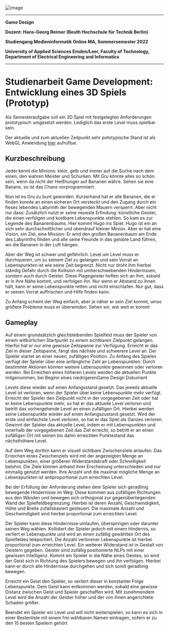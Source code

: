 ![image](https://user-images.githubusercontent.com/32162305/150810942-99672aac-99af-47ea-849b-ba263fae0c3f.png)

---

**Game Design**

**Dozent: Hans-Georg Reimer (Beuth Hochschule für Technik Berlin)**

**Studiengang Medieninformatik Online MA, Sommersemester 2022**

**University of Applied Sciences Emden/Leer, Faculty of Technology, Department of Electrical Engineering and Informatics**

---

# Studienarbeit Game Development: Entwicklung eines 3D Spiels (Prototyp)
Als Semesteraufgabe soll ein 3D Spiel mit festgelegten Anforderungen prototypisch umgesetzt werden. Lediglich
das erste Level muss spielbar sein. 

Der aktuelle und zum aktuellen Zeitpunkt sehr pototypische Stand ist als WebGL Anwendung
[hier](https://gamedev.ckitte.de/) 
aufrufbar.

## Kurzbeschreibung

Jeder kennt die Minions: klein, gelb und immer auf die Suche nach dem einen, den wahren Meister
und Schurken. Mit Gru könnte alles so schön sein, wenn da nicht der Heißhunger auf Bananen währe.
Sehen sie eine Banane, so ist das Chaos vorprogrammiert.


Nun ist es Gru zu bunt geworden. Kurzerhand hat er alle Bananen, die er finden konnte an einen
sicheren Ort versteckt und den Zugang durch ein fieses lebendes Labyrinth der bewegenden Mauern
versperrt. Aber nicht nur dass: Zusätzlich nutzt er seine neueste Erfindung: künstliche Geister, die
einen verfolgen und kostbare Lebenspunkte stehlen. So kam es zur Legende des Bananenbaums.
Hier kommt Hugo ins Spiel. Hugo ist ein an sich sehr durchschnittlicher und obendrauf kleiner
Minion. Aber er hat eine Vision, ein Ziel, eine Mission: Er wird den großen Bananenbaum am Ende
des Labyrinths finden und alle seine Freunde in das gelobte Land führen, wo die Bananen in der Luft
hängen.


Aber der Weg ist schwer und gefährlich. Level um Level muss er durchqueren, um zu seinem Ziel zu
gelangen und sein Vorrat an Lebenspunkten ist wie seine Zeit begrenzt. Nicht nur droht ihm hierbei
ständig Gefahr durch die Kollision mit umherschwebenden Hindernissen, sondern auch durch
Geister. Diese Plagegeister heften sich an Ihm, sobald er in ihre Nähe kommt, und verfolgen ihn. Nur
wenn er Abstand zu ihnen hält, kann er seine Lebenspunkte retten und nicht einschlafen. Nur gut,
dass er seinen Vorrat auffrischen und Hilfe finden kann.


Zu Anfang scheint der Weg einfach, aber je näher er sein Ziel kommt, umso größere Probleme muss
er überwinden. Sehen wir, wie weit er kommt

## Gameplay

Auf einem grundsätzlich gleichbleibenden Spielfeld muss der Spieler von einem willkürlichen
Startpunkt zu einem sichtbaren Zielpunkt gelangen. Hierfür hat er nur eine gewisse Zeitspanne zur
Verfügung. Erreicht er das Ziel in dieser Zeitspanne, fängt das nächste und schwerere Level an. Der
Spieler startet an einer neuen, zufälligen Position.
Zu Anfang des Spieles verfügt der Spieler über eine anfängliche Zahl an Lebenspunkten. Durch
bestimmte Aktionen können weitere Lebenspunkte gewonnen oder verloren werden. Bei Erreichen
eines höheren Levels werden die aktuellen Punkte mitgenommen, bei Beginn eines niedrigerenGame Design Dokument


Levels diese wieder auf einen Anfangsstand gesetzt. Das jeweils aktuelle Level ist verloren, wenn der
Spieler über keine Lebenspunkte mehr verfügt.
Erreicht der Spieler den Zielpunkt nicht in der vorgegebenen Zeit oder hat er keine Lebenspunkte
mehr, so hat er das aktuelle Level verloren und betritt das vorhergehende Level an einen zufälligen
Ort. Hierbei werden seine Lebenspunkte wieder auf einen Anfangszustand gesetzt. Wird der erste
und einfachste Level verloren, so hat er das Spiel als Ganzes verloren. Gewinnt der Spieler das
aktuelle Level, indem er mit Lebenspunkten und innerhalb der vorgegebenen Zeit das Ziel erreicht,
so betritt er an einen zufälligen Ort mit seinen bis dahin erreichten Punktestand das nächsthöhere
Level.


Auf dem Weg dorthin kann er visuell sichtbare Zwischenziele anlaufen. Das Erreichen eines
Zwischenziels wird mit der angezeigten Menge an Lebenspunkten, einer größeren Widerstandskraft
oder Schnelligkeit belohnt. Die Ziele können anhand ihrer Erscheinung unterschieden und nur
einmalig genutzt werden. Ihre Anzahl und die maximal mögliche Menge an Lebenspunkten ist
antiproportional zum erreichten Level.


Bei der Erfüllung der Anforderung stehen dem Spieler sich geradlinig bewegende Hindernisse im
Weg. Diese kommen aus zufälligen Richtungen aus den Wänden und bewegen sich orthogonal zur
gegenüberliegenden Wand der Spielfeldbegrenzung. Hierbei ist deren Anzahl, Geschwindigkeit,
Höhe und Breite zufallsbasiert gesteuert. Die maximale Anzahl und Geschwindigkeit sind hierbei
proportional zum erreichten Level.


Der Spieler kann diese Hindernisse umlaufen, überspringen oder darunter seinen Weg wählen.
Kollidiert der Spieler jedoch mit einem Hindernis, so verliert er Lebenspunkte und wird an einen
zufällig gewählten Ort des Spielfeldes teleportiert. Die Anzahl verlorener Lebenspunkte ist hierbei
proportional zum erreichten Level.
Ein weiterer Widerstand ist in Gestalt von Geistern gegeben. Geister sind zufällig positionierte NLPs
mit einer gewissen Intelligenz. Kommt ein Spieler in die Nähe eines Geistes, so wird der Geist sich in
Richtung des Spielers bewegen und ihn verfolgen. Hierbei kann er durch alle Hindernisse durchgehen
und sich somit geradlinig bewegen.


Erreicht ein Geist den Spieler, so verliert dieser in konstanter Folge Lebenspunkte. Dem Geist kann
entkommen werden, sobald eine gewisse Distanz zwischen Geist und Spieler geschaffen wird. Mit
zunehmendem Level wird die Anzahl der Geister höher und der von ihnen angerichtete Schaden
größer.


Beendet ein Spieler ein Level und will nicht weiterspielen, so kann es sich in einer Bestenliste mit
einem frei wählbaren Namen eintragen, sofern er zu den 15 besten Spielern gehört
